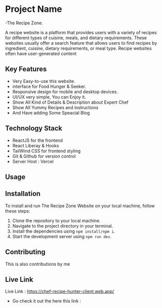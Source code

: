 # Project Name

-The Recipe Zone.

A recipe website is a platform that provides users with a variety of recipes for different types of cuisine, meals, and dietary requirements. These websites usually offer a search feature that allows users to find recipes by ingredient, cuisine, dietary requirements, or meal type. Recipe websites often have user-generated content

## Key Features

- Very Easy-to-use this website.
- interface for Food Hunger & Seeker.
- Responsive design for mobile and desktop devices.
- UI/UX very simple, You can Enjoy it.
- Show All Kind of Details & Description about Expert Chef
- Show All Yummy Recipes and instructions
- And Have adding Some Speacial Blog

## Technology Stack

- ReactJS for the frontend
- React Liberay & Hooks
- TailWind CSS for frontend styling
- Git & Github for version control
- Server Host : Vercel

## Usage

## Installation

To install and run The Recipe Zone Website on your local machine, follow these steps:

1. Clone the repository to your local machine.
2. Navigate to the project directory in your terminal.
3. Install the dependencies using `npm install/npm i`.
4. Start the development server using `npm run dev`.

## Contributing

This is also contributions by me

## Live Link

Live Link : https://chef-recipe-hunter-client.web.app/

- Go check it out the here this link :
